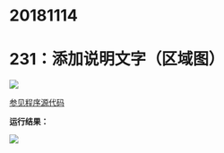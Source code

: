 # 20181114

# 231：添加说明文字（区域图）

<img src="http://image.renkaigis.com/keepcoding/2018111401.png">

<a href="https://github.com/renkaigis/KeepCoding/tree/master/2018/11/14" target="_blank">参见程序源代码</a>

**运行结果：**

<img src="http://image.renkaigis.com/keepcoding/2018111402.png">